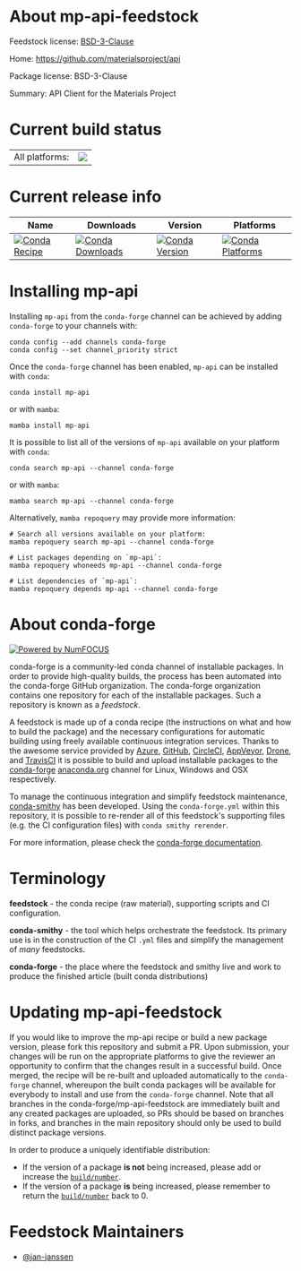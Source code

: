 About mp-api-feedstock
======================

Feedstock license: [BSD-3-Clause](https://github.com/conda-forge/mp-api-feedstock/blob/main/LICENSE.txt)

Home: https://github.com/materialsproject/api

Package license: BSD-3-Clause

Summary: API Client for the Materials Project

Current build status
====================


<table><tr><td>All platforms:</td>
    <td>
      <a href="https://dev.azure.com/conda-forge/feedstock-builds/_build/latest?definitionId=17377&branchName=main">
        <img src="https://dev.azure.com/conda-forge/feedstock-builds/_apis/build/status/mp-api-feedstock?branchName=main">
      </a>
    </td>
  </tr>
</table>

Current release info
====================

| Name | Downloads | Version | Platforms |
| --- | --- | --- | --- |
| [![Conda Recipe](https://img.shields.io/badge/recipe-mp--api-green.svg)](https://anaconda.org/conda-forge/mp-api) | [![Conda Downloads](https://img.shields.io/conda/dn/conda-forge/mp-api.svg)](https://anaconda.org/conda-forge/mp-api) | [![Conda Version](https://img.shields.io/conda/vn/conda-forge/mp-api.svg)](https://anaconda.org/conda-forge/mp-api) | [![Conda Platforms](https://img.shields.io/conda/pn/conda-forge/mp-api.svg)](https://anaconda.org/conda-forge/mp-api) |

Installing mp-api
=================

Installing `mp-api` from the `conda-forge` channel can be achieved by adding `conda-forge` to your channels with:

```
conda config --add channels conda-forge
conda config --set channel_priority strict
```

Once the `conda-forge` channel has been enabled, `mp-api` can be installed with `conda`:

```
conda install mp-api
```

or with `mamba`:

```
mamba install mp-api
```

It is possible to list all of the versions of `mp-api` available on your platform with `conda`:

```
conda search mp-api --channel conda-forge
```

or with `mamba`:

```
mamba search mp-api --channel conda-forge
```

Alternatively, `mamba repoquery` may provide more information:

```
# Search all versions available on your platform:
mamba repoquery search mp-api --channel conda-forge

# List packages depending on `mp-api`:
mamba repoquery whoneeds mp-api --channel conda-forge

# List dependencies of `mp-api`:
mamba repoquery depends mp-api --channel conda-forge
```


About conda-forge
=================

[![Powered by
NumFOCUS](https://img.shields.io/badge/powered%20by-NumFOCUS-orange.svg?style=flat&colorA=E1523D&colorB=007D8A)](https://numfocus.org)

conda-forge is a community-led conda channel of installable packages.
In order to provide high-quality builds, the process has been automated into the
conda-forge GitHub organization. The conda-forge organization contains one repository
for each of the installable packages. Such a repository is known as a *feedstock*.

A feedstock is made up of a conda recipe (the instructions on what and how to build
the package) and the necessary configurations for automatic building using freely
available continuous integration services. Thanks to the awesome service provided by
[Azure](https://azure.microsoft.com/en-us/services/devops/), [GitHub](https://github.com/),
[CircleCI](https://circleci.com/), [AppVeyor](https://www.appveyor.com/),
[Drone](https://cloud.drone.io/welcome), and [TravisCI](https://travis-ci.com/)
it is possible to build and upload installable packages to the
[conda-forge](https://anaconda.org/conda-forge) [anaconda.org](https://anaconda.org/)
channel for Linux, Windows and OSX respectively.

To manage the continuous integration and simplify feedstock maintenance,
[conda-smithy](https://github.com/conda-forge/conda-smithy) has been developed.
Using the ``conda-forge.yml`` within this repository, it is possible to re-render all of
this feedstock's supporting files (e.g. the CI configuration files) with ``conda smithy rerender``.

For more information, please check the [conda-forge documentation](https://conda-forge.org/docs/).

Terminology
===========

**feedstock** - the conda recipe (raw material), supporting scripts and CI configuration.

**conda-smithy** - the tool which helps orchestrate the feedstock.
                   Its primary use is in the construction of the CI ``.yml`` files
                   and simplify the management of *many* feedstocks.

**conda-forge** - the place where the feedstock and smithy live and work to
                  produce the finished article (built conda distributions)


Updating mp-api-feedstock
=========================

If you would like to improve the mp-api recipe or build a new
package version, please fork this repository and submit a PR. Upon submission,
your changes will be run on the appropriate platforms to give the reviewer an
opportunity to confirm that the changes result in a successful build. Once
merged, the recipe will be re-built and uploaded automatically to the
`conda-forge` channel, whereupon the built conda packages will be available for
everybody to install and use from the `conda-forge` channel.
Note that all branches in the conda-forge/mp-api-feedstock are
immediately built and any created packages are uploaded, so PRs should be based
on branches in forks, and branches in the main repository should only be used to
build distinct package versions.

In order to produce a uniquely identifiable distribution:
 * If the version of a package **is not** being increased, please add or increase
   the [``build/number``](https://docs.conda.io/projects/conda-build/en/latest/resources/define-metadata.html#build-number-and-string).
 * If the version of a package **is** being increased, please remember to return
   the [``build/number``](https://docs.conda.io/projects/conda-build/en/latest/resources/define-metadata.html#build-number-and-string)
   back to 0.

Feedstock Maintainers
=====================

* [@jan-janssen](https://github.com/jan-janssen/)

